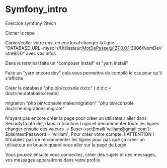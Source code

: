 # Symfony_intro
Exercice symfony 2itech

Cloner le repo

Copier/coller votre env. en env.local
changer la ligne "DATABASE_URL=mysql://Utilisateur:MotDePasse@127.0.0.1:3306/NomDeVotreBDD" avec vos infos

Dans le terminal faite un "composer install" et "yarn install"

Faite un "yarn encore dev" cela vous permettra de compilé le css pour qu'il s'affiche

Créer la database "php bin/console d:d:c" ( d:d:c = doctrine:database:create)

migration "php bin/console make:migration"
          "php bin/console doctrine:migrations:migrate"

N'ayant pas encore créer la page pour créer un utilisateur aller dans SecurityController, dans la function Login et décommenter toute les lignes
changer ensuite ces valeurs -> $user->setEmail('william@gmail.com');
                               $plaintextPassword = 'william';
Pour créer votre compte. 
! ATTENTION ! N'oubliez pas de re commenter les lignes pour pas que ça créer un utilisateur en boucle quand vous aller sur la page de Login 

Vous pouvez ensuite vous connectez, créer des sujets et des messages, vos messages apparaitrons dans votre profile
